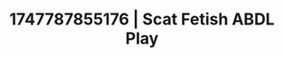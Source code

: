 ---
categories:
- Swimmer
- Threesome action
- Consent-based play
- Erotic gaze
- Spitroast
image: /assets/images/1747787855176.jpg
layout: post
seo:
  description: Featured content with high-quality ABDL Play, Scat Fetish. HD images
    available.
  keywords: ABDL Play, Scat Fetish
  og_image: /assets/images/1747787855176.jpg
  schema_type: VisualArtwork
tags:
- '#1747787855176'
- ABDL Play
- Scat Fetish
title: 1747787855176 | Scat Fetish ABDL Play
---